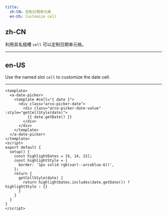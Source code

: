 ```yaml
title:
  zh-CN: 定制日期单元格
  en-US: Customize cell
```

## zh-CN

利用具名插槽  `cell` 可以定制日期单元格。

---

## en-US

Use the named slot `cell` to customize the date cell.

---

```vue
<template>
  <a-date-picker>
    <template #cell="{ date }">
      <div class="arco-picker-date">
        <div class="arco-picker-date-value" :style="getCellStyle(date)">
          {{ date.getDate() }}
        </div>
      </div>
    </template>
  </a-date-picker>
</template>
<script>
export default {
  setup() {
    const highlightDates = [6, 14, 22];
    const highlightStyle = {
      border: '1px solid rgb(var(--arcoblue-6))',
    };
    return {
      getCellStyle(date) {
        return highlightDates.includes(date.getDate()) ? highlightStyle : {}
      }
    }
  }
}
</script>
```
